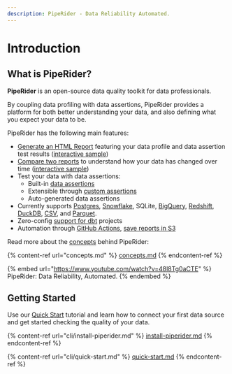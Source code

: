 ```yaml
---
description: PipeRider - Data Reliability Automated.
---
```


# Introduction

## What is PipeRider?

**PipeRider** is an open-source data quality toolkit for data professionals.

By coupling data profiling with data assertions, PipeRider provides a platform for both better understanding your data, and also defining what you expect your data to be.

PipeRider has the following main features:

* [Generate an HTML Report](how-to-guides/generate-report.md) featuring your data profile and data assertion test results ([interactive sample](https://piperider-github-readme.s3.ap-northeast-1.amazonaws.com/run-0.15.0/index.html))
* [Compare two reports](how-to-guides/compare-reports.md) to understand how your data has changed over time ([interactive sample](https://piperider-github-readme.s3.ap-northeast-1.amazonaws.com/comparison-0.15.0/index.html))
* Test your data with data assertions:
  * Built-in [data assertions](cli/data-quality-assertions/assertion-configuration.md)
  * Extensible through [custom assertions](cli/data-quality-assertions/custom-assertions.md)
  * Auto-generated data assertions
* Currently supports [Postgres](cli/supported-data-sources/postgres-connector.md), [Snowflake](cli/supported-data-sources/snowflake-connector.md), SQLite, [BigQuery](cli/supported-data-sources/bigquery-connector.md), [Redshift](cli/supported-data-sources/redshift-connector.md), [DuckDB](cli/supported-data-sources/duckdb-connector.md), [CSV](cli/supported-data-sources/csv-connector.md), and [Parquet](cli/supported-data-sources/parquet-connector.md).
* Zero-config [support for dbt](cli/dbt-integration.md) projects
* Automation through [GitHub Actions](how-to-guides/github-action.md), [save reports in S3](how-to-guides/aws-s3-+-github-ci.md)

Read more about the [concepts](concepts.md) behind PipeRider:

{% content-ref url="concepts.md" %}
[concepts.md](concepts.md)
{% endcontent-ref %}

{% embed url="https://www.youtube.com/watch?v=48l8Tg0aCTE" %}
PipeRider: Data Reliability, Automated.
{% endembed %}

## Getting Started

Use our [Quick Start](cli/quick-start.md) tutorial and learn how to connect your first data source and get started checking the quality of your data.

{% content-ref url="cli/install-piperider.md" %}
[install-piperider.md](cli/install-piperider.md)
{% endcontent-ref %}

{% content-ref url="cli/quick-start.md" %}
[quick-start.md](cli/quick-start.md)
{% endcontent-ref %}
